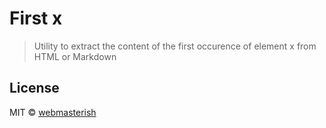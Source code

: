 # First x

> Utility to extract the content of the first occurence of element x from HTML or Markdown

## License

MIT © [webmasterish](https://webmasterish.com)
